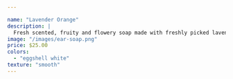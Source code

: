 ```yaml
---

name: "Lavender Orange"
description: |
  Fresh scented, fruity and flowery soap made with freshly picked lavender and fresh orange zest.
image: "/images/ear-soap.png"
price: $25.00
colors:
  - "eggshell white"
texture: "smooth"
---
```


